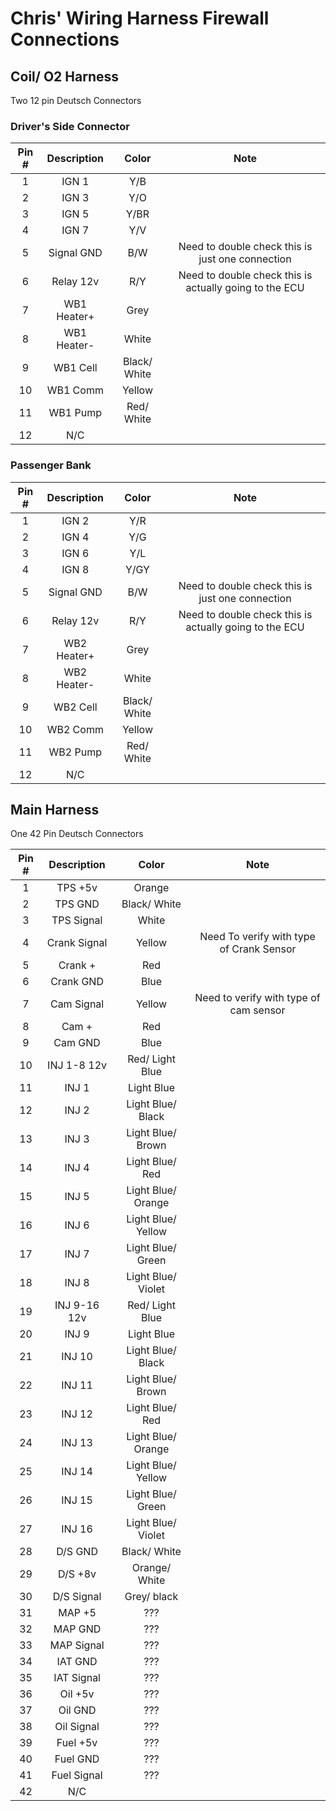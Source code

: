 # Chris' Wiring Harness Firewall Connections

## Coil/ O2 Harness

Two 12 pin Deutsch Connectors 

### Driver's Side Connector

| Pin # | Description |     Color    |                          Note                          |
|:-----:|:-----------:|:------------:|:------------------------------------------------------:|
|   1   |    IGN 1    |      Y/B     |                                                        |
|   2   |    IGN 3    |      Y/O     |                                                        |
|   3   |    IGN 5    |     Y/BR     |                                                        |
|   4   |    IGN 7    |      Y/V     |                                                        |
|   5   |  Signal GND |      B/W     |    Need to double check this is just one connection    |
|   6   |  Relay 12v  |      R/Y     | Need to double check this is actually going to the ECU |
|   7   | WB1 Heater+ |     Grey     |                                                        |
|   8   | WB1 Heater- |     White    |                                                        |
|   9   |   WB1 Cell  | Black/ White |                                                        |
|   10  |   WB1 Comm  |    Yellow    |                                                        |
|   11  |   WB1 Pump  |  Red/ White  |                                                        |
|   12  |     N/C     |              |                                                        |

### Passenger Bank

| Pin # | Description |     Color    |                          Note                          |
|:-----:|:-----------:|:------------:|:------------------------------------------------------:|
|   1   |    IGN 2    |      Y/R     |                                                        |
|   2   |    IGN 4    |      Y/G     |                                                        |
|   3   |    IGN 6    |      Y/L     |                                                        |
|   4   |    IGN 8    |     Y/GY     |                                                        |
|   5   |  Signal GND |      B/W     |    Need to double check this is just one connection    |
|   6   |  Relay 12v  |      R/Y     | Need to double check this is actually going to the ECU |
|   7   | WB2 Heater+ |     Grey     |                                                        |
|   8   | WB2 Heater- |     White    |                                                        |
|   9   |   WB2 Cell  | Black/ White |                                                        |
|   10  |   WB2 Comm  |    Yellow    |                                                        |
|   11  |   WB2 Pump  |  Red/ White  |                                                        |
|   12  |     N/C     |              |                                                        |

## Main Harness

One 42 Pin Deutsch Connectors

| Pin # |  Description |        Color       |                   Note                   |
|:-----:|:------------:|:------------------:|:----------------------------------------:|
|   1   |    TPS +5v   |       Orange       |                                          |
|   2   |    TPS GND   |    Black/ White    |                                          |
|   3   |  TPS Signal  |        White       |                                          |
|   4   | Crank Signal |       Yellow       | Need To verify with type of Crank Sensor |
|   5   |    Crank +   |         Red        |                                          |
|   6   |   Crank GND  |        Blue        |                                          |
|   7   |  Cam Signal  |       Yellow       |  Need to verify with type of cam sensor  |
|   8   |     Cam +    |         Red        |                                          |
|   9   |    Cam GND   |        Blue        |                                          |
|   10  |  INJ 1-8 12v |   Red/ Light Blue  |                                          |
|   11  |     INJ 1    |     Light Blue     |                                          |
|   12  |     INJ 2    |  Light Blue/ Black |                                          |
|   13  |     INJ 3    |  Light Blue/ Brown |                                          |
|   14  |     INJ 4    |   Light Blue/ Red  |                                          |
|   15  |     INJ 5    | Light Blue/ Orange |                                          |
|   16  |     INJ 6    | Light Blue/ Yellow |                                          |
|   17  |     INJ 7    |  Light Blue/ Green |                                          |
|   18  |     INJ 8    | Light Blue/ Violet |                                          |
|   19  | INJ 9-16 12v |   Red/ Light Blue  |                                          |
|   20  |     INJ 9    |     Light Blue     |                                          |
|   21  |    INJ 10    |  Light Blue/ Black |                                          |
|   22  |    INJ 11    |  Light Blue/ Brown |                                          |
|   23  |    INJ 12    |   Light Blue/ Red  |                                          |
|   24  |    INJ 13    | Light Blue/ Orange |                                          |
|   25  |    INJ 14    | Light Blue/ Yellow |                                          |
|   26  |    INJ 15    |  Light Blue/ Green |                                          |
|   27  |    INJ 16    | Light Blue/ Violet |                                          |
|   28  |    D/S GND   |    Black/ White    |                                          |
|   29  |    D/S +8v   |    Orange/ White   |                                          |
|   30  |  D/S Signal  |     Grey/ black    |                                          |
|   31  |    MAP +5    |         ???        |                                          |
|   32  |    MAP GND   |         ???        |                                          |
|   33  |  MAP Signal  |         ???        |                                          |
|   34  |    IAT GND   |         ???        |                                          |
|   35  |  IAT Signal  |         ???        |                                          |
|   36  |    Oil +5v   |         ???        |                                          |
|   37  |    Oil GND   |         ???        |                                          |
|   38  |  Oil Signal  |         ???        |                                          |
|   39  |   Fuel +5v   |         ???        |                                          |
|   40  |   Fuel GND   |         ???        |                                          |
|   41  |  Fuel Signal |         ???        |                                          |
|   42  |      N/C     |                    |                                          |